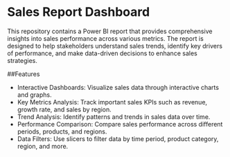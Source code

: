 # Sales Report Dashboard
This repository contains a Power BI report that provides comprehensive insights into sales performance across various metrics. The report is designed to help stakeholders understand sales trends, identify key drivers of performance, and make data-driven decisions to enhance sales strategies.

##Features
- Interactive Dashboards: Visualize sales data through interactive charts and graphs.
- Key Metrics Analysis: Track important sales KPIs such as revenue, growth rate, and sales by region.
- Trend Analysis: Identify patterns and trends in sales data over time.
- Performance Comparison: Compare sales performance across different periods, products, and regions.
- Data Filters: Use slicers to filter data by time period, product category, region, and more.
